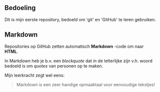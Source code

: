 ## Bedoeling
Dit is mijn eerste repository, bedoeld om 'git' en 'GitHub' te leren gebruiken.

## Markdown
 Repositories op GitHub zetten automatisch **Markdown** -code om naar **HTML**.
 
 In Markdown heb je b.v. een *blockquote* dat in de letterlijke zijn v.h. woord bedoeld is om *quotes* van personen op te maken.
 
 Mijn leerkracht zegt wel eens:
 > Markdown is een zeer handige opmaaktaal voor eenvoudige tekstjes!
